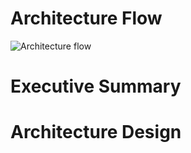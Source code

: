 # Architecture Flow
![Architecture flow](https://github.com/user-attachments/assets/0ef1bef4-4841-4697-bebb-104d9cc5fcf5)
# Executive Summary
# Architecture Design


